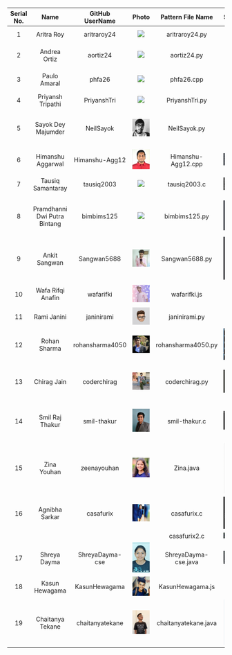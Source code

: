 | Serial No. |             Name             | GitHub UserName |                          Photo                          |  Pattern File Name   |                             Screenshot                              |                    Institution                     |            Email Id             |
| :--------: | :--------------------------: | :-------------: | :-----------------------------------------------------: | :------------------: | :-----------------------------------------------------------------: | :------------------------------------------------: | :-----------------------------: |
|     1      |          Aritra Roy          |   aritraroy24   |   <img src="./Photos/aritraroy24.jpg" width="100" />    |    aritraroy24.py    |   <img src="./Pattern_ScreenShots/aritraroy24.jpg" width="100" />   |               Pondicherry University               |      aritraroy24@gmail.com      |
|     2      |         Andrea Ortiz         |    aortiz24     |     <img src="./Photos/aortiz24.JPG" width="100" />     |     aortiz24.py      |    <img src="./Pattern_ScreenShots/aortiz24.png" width="100" />     |            University of Texas at Tyler            |      aortiz1865@gmail.com       |
|     3      |         Paulo Amaral         |     phfa26      |      <img src="./Photos/phfa26.jpg" width="100" />      |      phfa26.cpp      |     <img src="./Pattern_ScreenShots/phfa26.png" width="100" />      |           AIT Academy of IT - Sydney, AU           |       paulo@amaral.com.au       |
|     4      |      Priyansh Tripathi       |   PriyanshTri   |   <img src="./Photos/PriyanshTri.jpg" width="100" />    |    PriyanshTri.py    |   <img src="./Pattern_ScreenShots/PriyanshTri.png" width="100" />   |                   GLA university                   |  priyanshtripathi007@gmail.com  |
|     5      |      Sayok Dey Majumder      |    NeilSayok    |    <img src="./Photos/NeilSayok.jpg" width="100" />     |     NeilSayok.py     |    <img src="./Pattern_ScreenShots/NeilSayok.JPG" width="100" />    | University Of Engineering and Management, Kolkata  | sayokdeymajumder1998@gmail.com  |
|     6      |      Himanshu Aggarwal       | Himanshu-Agg12  |  <img src="./Photos/Himanshu-Agg12.jpg" width="100" />  |  Himanshu-Agg12.cpp  | <img src="./Pattern_ScreenShots/Himanshu-Agg12.png" width="100" />  |              Chitkara University, HP               | aggarwal.himanshu2019@gmail.com |
|     7      |      Tausiq Samantaray       |   tausiq2003    |    <img src="./Photos/tausiq2003.jpg" width="100" />    |     tausiq2003.c     |   <img src="./Pattern_ScreenShots/tausiq2003.jpg" width="100" />    |                Utkal University, OD                |  tausiqsamantaray03@gmail.com   |
|     8      | Pramdhanni Dwi Putra Bintang |   bimbims125    |    <img src="./Photos/bimbims125.jpg" width="100" />    |    bimbims125.py     |   <img src="./Pattern_ScreenShots/bimbims125.png" width="100" />    |     Pelita Nusantara Vocatioan Highschool, INA     |     pramvendread@gmail.com      |
|     9      |        Ankit Sangwan         |   Sangwan5688   |   <img src="./Photos/Sangwan5688.jpg" width="100" />    |    Sangwan5688.py    |   <img src="./Pattern_ScreenShots/Sangwan5688.png" width="100" />   |                     BITS, Goa                      |  ankit.sangwan.5688@gmail.com   |
|     10     |      Wafa Rifqi Anafin       |    wafarifki    |    <img src="./Photos/wafarifki.jpg" width="100" />     |     wafarifki.js     |    <img src="./Pattern_ScreenShots/wafarifki.JPG" width="100" />    |        University Nusa Mandiri - Indonesia         |    wafarifqianafin@gmail.com    |
|     11     |         Rami Janini          |   janinirami    |    <img src="./Photos/janinirami.png" width="100" />    |    janinirami.py     |   <img src="./Pattern_ScreenShots/janinirami.gif" width="100" />    |                        , OD                        |     janinirami@tutanota.com     |
|     12     |         Rohan Sharma         | rohansharma4050 | <img src="./Photos/rohansharma4050.jpeg" width="100" /> |  rohansharma4050.py  | <img src="./Pattern_ScreenShots/rohansharma4050.png" width="100" /> |              Amity University Mumbai               |    rohansharma4050@gmail.com    |
|     13     |         Chirag Jain          |   coderchirag   |   <img src="./Photos/coderchirag.jpg" width="100" />    |    coderchirag.py    |   <img src="./Pattern_ScreenShots/coderchirag.png" width="100" />   |   University Chitkara University, Punjab - India   | chirag0174.be20@chitkara.edu.in |
|     14     |       Smil Raj Thakur        |   smil-thakur   |   <img src="./Photos/smil-thakur.jpeg" width="100" />   |    smil-thakur.c     |   <img src="./Pattern_ScreenShots/smil-thakur.png" width="100" />   | Adani Institute Of Ifrastructure Engineering-India |    smil.raj.thakur@gmail.com    |
|     15     |         Zina Youhan          |   zeenayouhan   |      <img src="./Photos/zina1.jpg" width="100" />       |      Zina.java       |      <img src="./Pattern_ScreenShots/Zina.png" width="100" />       |         University of Kelaniya, Sri Lanka          |     zinayouhan33@gmail.com      |
|     16     |        Agnibha Sarkar        |    casafurix    |    <img src="./Photos/casafurix.jpg" width="100" />     |     casafurix.c      |    <img src="./Pattern_ScreenShots/casafurix.gif" width="100" />    |  Vishwakarma Institute Of Technology, Pune, India  |       agnibha10@gmail.com       |
|            |                              |                 |                                                         |     casafurix2.c     |   <img src="./Pattern_ScreenShots/casafurix2.png" width="100" />    |                                                    |                                 |
|     17     |         Shreya Dayma         | ShreyaDayma-cse | <img src="./Photos/ShreyaDayma-cse.jpg" width="100" />  | ShreyaDayma-cse.java | <img src="./Pattern_ScreenShots/ShreyaDayma-cse.jpg" width="100" /> |              Amity University Kolkata              |    shreyadayma0901@gmail.com    |
|     18     |        Kasun Hewagama        |  KasunHewagama  |  <img src="./Photos/KasunHewagama.jpg" width="100" />   |   KasunHewagama.js   |  <img src="./Pattern_ScreenShots/KasunHewagama.JPG" width="100" />  |                 SLIIT - Sri Lanka                  |    kghewagama1997@gmail.com     |
|     19     |       Chaitanya Tekane       | chaitanyatekane | <img src="./Photos/chaitanyatekane.jpg" width="100" />  | chaitanyatekane.java | <img src="./Pattern_ScreenShots/chaitanyatekane.png" width="100" /> |    Sanjivani College of Engineering, Kopargaon     |    chaitanyatekne5@gmail.com    |
